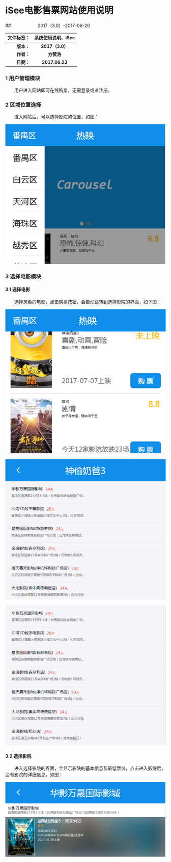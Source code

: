 # **iSee电影售票网站使用说明**
##&#8195;&#8195;&#8195;&#8195;&#8195;&#8195;2017（3.0）-2017-06-20

| 文件标签：        | 系统使用说明、iSee           |
| ------------- |:-------------:|
| &#8195;&#8195;**版本：**    | **2017（3.0）**|
| &#8195;&#8195;**作者：**     | **方赞浩**      |
| &#8195;&#8195;**日期：** | **2017.06.23**      |

### **1 用户管理模块**
&#8195;&#8195;用户进入网站即可在线购票，无需登录或者注册。

### **2 区域位置选择**
&#8195;&#8195;进入网站后，可以选择影院的位置，如图：

![](https://github.com/zanhaofang/documents/blob/master/guanli1.png)

### **3 选择电影模块**
#### **3.1 选择电影**
&#8195;&#8195;选择想看的电影，点击购票按钮，会自动跳转到选择影院的界面，如下图：

![](https://github.com/zanhaofang/documents/blob/master/guanli2.png)

![](https://github.com/zanhaofang/documents/blob/master/guanli3.png)

![](https://github.com/zanhaofang/documents/blob/master/guanli4.png)

#### **3.2 选择影院**
&#8195;&#8195;进入选择影院的界面，会显示影院的基本信息及最低票价，点击进入影院后，会有影院的详细信息，如图：

![](https://github.com/zanhaofang/documents/blob/master/guanli5.png)